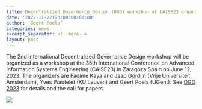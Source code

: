 ```yaml
---
title: Decentralized Governance Design (DGD) workshop at CAiSE23 organized by Vrije Universiteit Amsterdam, KU Leuven and UGent Business Informatics
date: '2022-11-22T23:00:00+00:00'
author: ‘Geert Poels’
categories: news
excerpt_separator: <!--more-->
layout: post
---
```


The 2nd International Decentralized Governance Design workshop will be organized as a workshop at the 35th International Conference on Advanced Information Systems Engineering (CAiSE23) in Zaragoza Spain on June 12, 2023. The organizers are Fadime Kaya and Jaap Gordijn (Vrije Universiteit Amsterdam), Yves Wautelet (KU Leuven) and Geert Poels (UGent). See [DGD 2023](https://tdgd.cs.vu.nl) for details and the call for papers.

![](/uploads/dgd23.png)
<!--more-->
